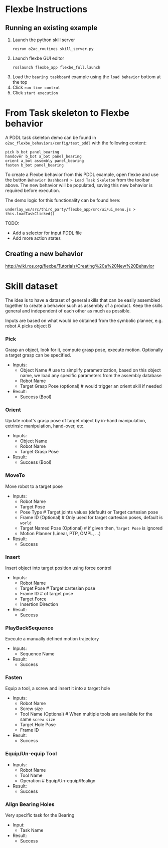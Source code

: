 # Flexbe Instructions

## Running an existing example

1. Launch the python skill server
    ```
    rosrun o2ac_routines skill_server.py
    ```
2. Launch flexbe GUI editor
    ```
    roslaunch flexbe_app flexbe_full.launch
    ```
3. Load the `bearing taskboard` example using the `load behavior` bottom at the top
4. Click `run time control`
5. Click `start execution`

# From Task skeleton to Flexbe behavior
A PDDL task skeleton demo can be found in `o2ac_flexbe_behaviors/config/test_pddl` with the following content:
```
pick b_bot panel_bearing
handover b_bot a_bot panel_bearing
orient a_bot assembly panel_bearing
fasten b_bot panel_bearing
```
To create a Flexbe behavior from this PDDL example, open flexbe and use the button `Behavior Dashboard > Load Task Skeleton` from the toolbar above.
The new behavior will be populated, saving this new behavior is required before execution.

The demo logic for this functionality can be found here:

`underlay_ws/src/third_party/flexbe_app/src/ui/ui_menu.js > this.loadTaskClicked()`

TODO:
- Add a selector for input PDDL file
- Add more action states

## Creating a new behavior
http://wiki.ros.org/flexbe/Tutorials/Creating%20a%20New%20Behavior


# Skill dataset
The idea is to have a dataset of general skills that can be easily assembled together to create a behavior such as assembly of a product.
Keep the skills general and independent of each other as much as possible.

Inputs are based on what would be obtained from the symbolic planner, e.g. robot A picks object B


### Pick
Grasp an object, look for it, compute grasp pose, execute motion. Optionally a target grasp can be specified.

- Inputs:
    - Object Name # use to simplify parametrization, based on this object name, we load any specific parameters from the assembly database
    - Robot Name
    - Target Grasp Pose (optional) # would trigger an orient skill if needed
- Result:
    - Success (Bool)
 

### Orient
Update robot's grasp pose of target object by in-hand manipulation, extrinsic manipulation, hand-over, etc.

- Inputs:
    - Object Name
    - Robot Name
    - Target Grasp Pose 
- Result:
    - Success (Bool)
 
### MoveTo
Move robot to a target pose

- Inputs:
    - Robot Name
    - Target Pose 
    - Pose Type # Target joints values (default) or Target cartesian pose
    - Frame ID (Optional) # Only used for target cartesian poses, default is `world`
    - Target Named Pose (Optional) # if given then, `Target Pose` is ignored
    - Motion Planner (Linear, PTP, OMPL, ...)
- Result:
    - Success

### Insert
Insert object into target position using force control

- Inputs:
    - Robot Name
    - Target Pose # Target cartesian pose
    - Frame ID # of target pose
    - Target Force
    - Insertion Direction
- Result:
    - Success

### PlayBackSequence
Execute a manually defined motion trajectory

- Inputs:
    - Sequence Name
- Result:
    - Success

### Fasten
Equip a tool, a screw and insert it into a target hole

- Inputs:
    - Robot Name
    - Screw size
    - Tool Name (Optional) # When multiple tools are available for the same `screw size`
    - Target Hole Pose
    - Frame ID
- Result:
    - Success

### Equip/Un-equip Tool

- Inputs:
    - Robot Name
    - Tool Name
    - Operation # Equip/Un-equip/Realign
- Result:
    - Success

### Align Bearing Holes
Very specific task for the Bearing

- Input:
    - Task Name
- Result:
    - Success
